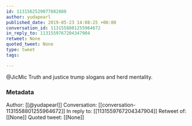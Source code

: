 ```yaml
---
id: 1131562529077882880
author: yudapearl
published_date: 2019-05-23 14:08:25 +00:00
conversation_id: 1131558801255964672
in_reply_to: 1131559767204347904
retweet: None
quoted_tweet: None
type: tweet
tags:

---
```


@JicMic Truth and justice trump  slogans and herd mentality.

### Metadata

Author: [[@yudapearl]]
Conversation: [[conversation-1131558801255964672]]
In reply to: [[1131559767204347904]]
Retweet of: [[None]]
Quoted tweet: [[None]]
